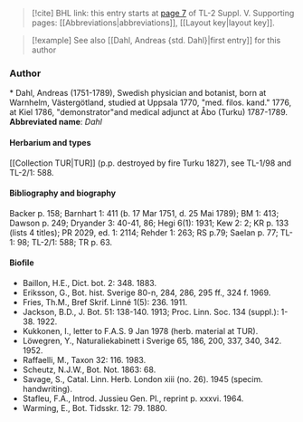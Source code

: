 > [!cite] BHL link: this entry starts at [page 7](https://www.biodiversitylibrary.org/page/33259053) of TL-2 Suppl. V.
> Supporting pages: [[Abbreviations|abbreviations]], [[Layout key|layout key]].

> [!example] See also [[Dahl, Andreas {std. Dahl}|first entry]] for this author

### Author

\* Dahl, Andreas (1751-1789), Swedish physician and botanist, born at Warnhelm, Västergötland, studied at Uppsala 1770, "med. filos. kand." 1776, at Kiel 1786, "demonstrator"and medical adjunct at Åbo (Turku) 1787-1789. 
**Abbreviated name**: *Dahl*

#### Herbarium and types

[[Collection TUR|TUR]] (p.p. destroyed by fire Turku 1827), see TL-1/98 and TL-2/1: 588.

#### Bibliography and biography

Backer p. 158; Barnhart 1: 411 (b. 17 Mar 1751, d. 25 Mai 1789); BM 1: 413; Dawson p. 249; Dryander 3: 40-41, 86; Hegi 6(1): 1931; Kew 2: 2; KR p. 133 (lists 4 titles); PR 2029, ed. 1: 2114; Rehder 1: 263; RS p.79; Saelan p. 77; TL-1: 98; TL-2/1: 588; TR p. 63.

#### Biofile

- Baillon, H.E., Dict. bot. 2: 348. 1883.
- Eriksson, G., Bot. hist. Sverige 80-n, 284, 286, 295 ff., 324 f. 1969.
- Fries, Th.M., Bref Skrif. Linné 1(5): 236. 1911.
- Jackson, B.D., J. Bot. 51: 138-140. 1913; Proc. Linn. Soc. 134 (suppl.): 1-38. 1922.
- Kukkonen, I., letter to F.A.S. 9 Jan 1978 (herb. material at TUR).
- Löwegren, Y., Naturaliekabinett i Sverige 65, 186, 200, 337, 340, 342. 1952.
- Raffaelli, M., Taxon 32: 116. 1983.
- Scheutz, N.J.W., Bot. Not. 1863: 68.
- Savage, S., Catal. Linn. Herb. London xiii (no. 26). 1945 (specim. handwriting).
- Stafleu, F.A., Introd. Jussieu Gen. Pl., reprint p. xxxvi. 1964.
- Warming, E., Bot. Tidsskr. 12: 79. 1880.

